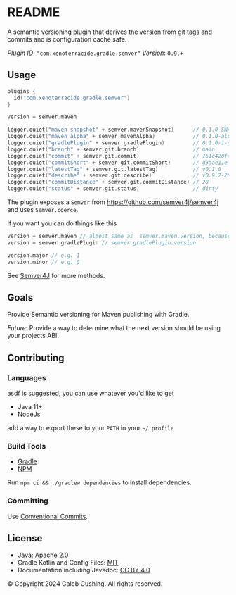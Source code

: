 <!--
SPDX-License-Identifier: CC-BY-4.0
© Copyright 2024 Caleb Cushing. All rights reserved.
-->

# README

A semantic versioning plugin that derives the version from git tags and commits and is configuration cache safe.

_Plugin ID_: `"com.xenoterracide.gradle.semver"`
_Version_: `0.9.+`

## Usage

```kt
plugins {
  id("com.xenoterracide.gradle.semver")
}

version = semver.maven
```

```kt
logger.quiet("maven snapshot" + semver.mavenSnapshot)      // 0.1.0-SNAPSHOT-1-gb001c8c
logger.quiet("maven alpha" + semver.mavenAlpha)            // 0.1.0-alpha.1001255204163142
logger.quiet("gradlePlugin" + semver.gradlePlugin)         // 0.1.0-1-g3aae11e
logger.quiet("branch" + semver.git.branch)                 // main
logger.quiet("commit" + semver.git.commit)                 // 761c420fa9812584e90750ca73197402603e76cc
logger.quiet("commitShort" + semver.git.commitShort)       // g3aae11e
logger.quiet("latestTag" + semver.git.latestTag)           // v0.1.0
logger.quiet("describe" + semver.git.describe)             // v0.9.7-28-g55329c4
logger.quiet("commitDistance" + semver.git.commitDistance) // 28
logger.quiet("status" + semver.git.status)                 // dirty
```

The plugin exposes a `Semver` from https://github.com/semver4j/semver4j and uses `Semver.coerce`.

If you want you can do things like this

```kt
version = semver.maven // almost same as  semver.maven.version, because semver.toString() is the same as  semver.getVersion()
version = semver.gradlePlugin // semver.gradlePlugin.version

version.major // e.g. 1
version.minor // e.g. 0
```

See [Semver4J](https://javadoc.io/doc/org.semver4j/semver4j/latest/index.html) for more methods.

## Goals

Provide Semantic versioning for Maven publishing with Gradle.

_Future_: Provide a way to determine what the next version should be using your projects ABI.

## Contributing

### Languages

[asdf](https://asdf-vm.com) is suggested, you can use whatever you'd like to get

- Java 11+
- NodeJs

add a way to export these to your `PATH` in your `~/.profile`

### Build Tools

- [Gradle](https://docs.gradle.org/current/userguide/command_line_interface.html)
- [NPM](https://docs.npmjs.com/about-npm)

Run `npm ci && ./gradlew dependencies` to install dependencies.

### Committing

Use [Conventional Commits](https://www.conventionalcommits.org/en/v1.0.0/).

## License

- Java: [Apache 2.0](https://choosealicense.com/licenses/apache-2.0/)
- Gradle Kotlin and Config Files: [MIT](https://choosealicense.com/licenses/mit/)
- Documentation including Javadoc: [CC BY 4.0](https://choosealicense.com/licenses/cc-by-4.0/)

© Copyright 2024 Caleb Cushing. All rights reserved.
